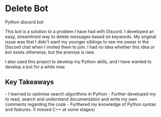 # Delete Bot
 Python discord bot

This bot is a solution to a problem I have had with Discord. I developed an easy, streamlined way to delete messages based on keywords. My original issue was that I didn't want my younger siblings to see me swear in the Discord chat when I invited them to join. I had no idea whether this idea or bot exists otherwise, but the premise is new.

I also used this project to develop my Python skills, and I have wanted to develop a bot for a while now.

<h2> Key Takeaways</h2>
- I learned to optimise search algorithms in Python
- Further developed my to read, search and understand documentation and write my own comments regarding the code
- Furthered my knowledge of Python syntax and features. (I missed C++ at some stages)
